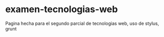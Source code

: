examen-tecnologias-web
======================

Pagina hecha para el segundo parcial de tecnologias web, uso de stylus, grunt
